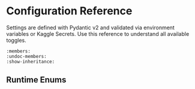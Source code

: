 # Configuration Reference

Settings are defined with Pydantic v2 and validated via environment variables or Kaggle Secrets. Use this reference to understand all available toggles.

```{autoclass} producthuntdb.config.Settings
:members:
:undoc-members:
:show-inheritance:
```

## Runtime Enums

```{autodata} producthuntdb.config.Environment
```

```{autodata} producthuntdb.config.PostsOrder
```

```{autodata} producthuntdb.config.TopicsOrder
```

```{autodata} producthuntdb.config.CollectionsOrder
```

```{autodata} producthuntdb.config.CommentsOrder
```
